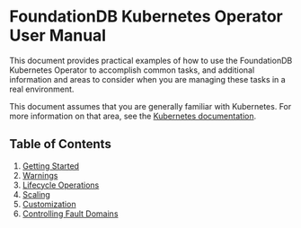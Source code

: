 # FoundationDB Kubernetes Operator User Manual

This document provides practical examples of how to use the FoundationDB Kubernetes Operator to accomplish common tasks, and additional information and areas to consider when you are managing these tasks in a real environment.

This document assumes that you are generally familiar with Kubernetes. For more information on that area, see the [Kubernetes documentation](https://kubernetes.io/docs/home/).

## Table of Contents

1. [Getting Started](getting_started.md)
1. [Warnings](warnings.md)
1. [Lifecycle Operations](operations.md)
1. [Scaling](scaling.md)
1. [Customization](customization.md)
1. [Controlling Fault Domains](fault_domains.md)